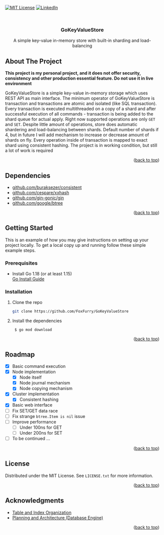 <div id="top"></div>


<!-- PROJECT SHIELDS -->

[![MIT License][license-shield]][license-url]
[![LinkedIn][linkedin-shield]][linkedin-url]


<!-- PROJECT LOGO -->
<br />
<div align="center">
  
<h3 align="center">GoKeyValueStore</h3>

  <p align="center">
    A simple key-value in-memory store with built-in sharding and load-balancing
    <br /> 
  </p>
</div>



<!-- ABOUT THE PROJECT -->
## About The Project

**This project is my personal project, and it does not offer security, consistency and other production essential feature. Do not use it in live environment**

GoKeyValueStore is a simple key-value in-memory storage which uses REST API as main interface. The minimum operator of GoKeyValueStore is transaction
and transactions are atomic and isolated (like SQL transaction). Every transaction is executed multithreaded on a copy of a shard and after successful execution of all commands -
transaction is being added to the shard queue for actual apply. Right now supported operations are only `GET` and `SET`. Despite little amount of operations, store does automatic shardering and load-balancing between
shards. Default number of shards if 4, but in future I will add mechanism to increase or decrease amount of shards on fly. Every operation inside of transaction is mapped to
exact shard using consistent hashing. The project is in working condition, but still a lot of work is required

<p align="right">(<a href="#top">back to top</a>)</p>



## Dependencies

* [github.com/buraksezer/consistent](https://github.com/buraksezer/consistent)
* [github.com/cespare/xxhash](https://github.com/cespare/xxhash)
* [github.com/gin-gonic/gin](https://github.com/gin-gonic/gin)
* [github.com/google/btree](https://github.com/google/btree)

<p align="right">(<a href="#top">back to top</a>)</p>



<!-- GETTING STARTED -->
## Getting Started

This is an example of how you may give instructions on setting up your project locally.
To get a local copy up and running follow these simple example steps.



### Prerequisites

* Install Go 1.18 (or at least 1.15)  
  [Go Install Guide](https://golang.org/doc/install)

  

### Installation

1. Clone the repo
   ```sh
   git clone https://github.com/FoxFurry/GoKeyValueStore
   ```
2. Install the dependencies
   ```shell
    $ go mod download
    ```

<p align="right">(<a href="#top">back to top</a>)</p>



<!-- ROADMAP -->
## Roadmap

- [x] Basic command execution
- [x] Node implementation
  - [x] Node itself
  - [x] Node journal mechanism
  - [x] Node copying mechanism
- [x] Cluster implementation
  - [x] Consistent hashing
- [x] Basic web interface
- [ ] Fix SET/GET data race
- [ ] Fix strange `btree.Item is nil` issue
- [ ] Improve performance
  - [ ] Under 100ns for GET
  - [ ] Under 200ns for SET
- [ ] To be continued ...

<p align="right">(<a href="#top">back to top</a>)</p>



<!-- LICENSE -->
## License

Distributed under the MIT License. See `LICENSE.txt` for more information.

<p align="right">(<a href="#top">back to top</a>)</p>







<!-- ACKNOWLEDGMENTS -->
## Acknowledgments

* [Table and Index Organization](http://msdn.microsoft.com/en-us/library/ms189051.aspx)
* [Planning and Architecture (Database Engine)](https://docs.microsoft.com/en-us/previous-versions/sql/sql-server-2008-r2/cc280361(v=sql.105))

<p align="right">(<a href="#top">back to top</a>)</p>



<!-- MARKDOWN LINKS & IMAGES -->
[license-shield]: https://img.shields.io/github/license/FoxFurry/GoKeyValueStore.svg?style=for-the-badge
[license-url]: https://github.com/FoxFurry/GoKeyValueStore/blob/master/LICENSE

[linkedin-shield]: https://img.shields.io/badge/-LinkedIn-black.svg?style=for-the-badge&logo=linkedin&colorB=555
[linkedin-url]: https://www.linkedin.com/in/arthur-isac-412a6519b/

[for-love-shield]: https://forthebadge.com/images/badges/built-with-love.svg
[for-love-url]: https://github.com/FoxFurry

[optimized-shield]: https://forthebadge.com/images/badges/0-percent-optimized.svg
[optimized-url]: https://docs.microsoft.com/en-us/previous-versions/sql/sql-server-2008-r2/cc280361(v=sql.105)